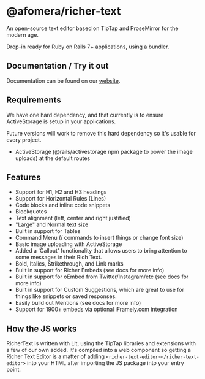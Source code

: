 # @afomera/richer-text

An open-source text editor based on TipTap and ProseMirror for the modern age.

Drop-in ready for Ruby on Rails 7+ applications, using a bundler.

## Documentation / Try it out

Documentation can be found on our [website](https://richer-text.com).

## Requirements

We have one hard dependency, and that currently is to ensure ActiveStorage is setup in your applications.

Future versions will work to remove this hard dependency so it's usable for every project.

- ActiveStorage (@rails/activestorage npm package to power the image uploads) at the default routes

## Features

- Support for H1, H2 and H3 headings
- Support for Horizontal Rules (Lines)
- Code blocks and inline code snippets
- Blockquotes
- Text alignment (left, center and right justified)
- "Large" and Normal text size
- Built in support for Tables
- Command Menu (/ commands to insert things or change font size)
- Basic image uploading with ActiveStorage
- Added a 'Callout' functionality that allows users to bring attention to some messages in their Rich Text.
- Bold, Italics, Strikethrough, and Link marks
- Built in support for Richer Embeds (see docs for more info)
- Built in support for oEmbed from Twitter/Instagram/etc (see docs for more info)
- Built in support for Custom Suggestions, which are great to use for things like snippets or saved responses.
- Easily build out Mentions (see docs for more info)
- Support for 1900+ embeds via optional iFramely.com integration

## How the JS works

RicherText is written with Lit, using the TipTap libraries and extensions with a few of our own added. It's compiled into a web component so getting a Richer Text Editor is a matter of adding `<richer-text-editor></richer-text-editor>` into your HTML after importing the JS package into your entry point.
